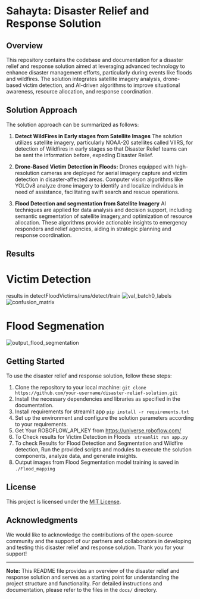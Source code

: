 # Sahayta: Disaster Relief and Response Solution

## Overview
This repository contains the codebase and documentation for a disaster relief and response solution aimed at leveraging advanced technology to enhance disaster management efforts, particularly during events like floods and wildfires. The solution integrates satellite imagery analysis, drone-based victim detection, and AI-driven algorithms to improve situational awareness, resource allocation, and response coordination.

## Solution Approach
The solution approach can be summarized as follows:

1. **Detect WildFires in Early stages from Satellite Images** The solution utilizes satellite imagery, particularly NOAA-20 satellites called VIIRS, for detection of Wildfires in early stages so that Disaster Relief teams can be sent the information before, expeding Disaster Relief.

2. **Drone-Based Victim Detection in Floods:** Drones equipped with high-resolution cameras are deployed for aerial imagery capture and victim detection in disaster-affected areas. Computer vision algorithms like YOLOv8 analyze drone imagery to identify and localize individuals in need of assistance, facilitating swift search and rescue operations.

3. **Flood Detection and segmentation from Satellite Imagery** AI techniques are applied for data analysis and decision support, including semantic segmentation of satellite imagery,and optimization of resource allocation. These algorithms provide actionable insights to emergency responders and relief agencies, aiding in strategic planning and response coordination.

## Results
# Victim Detection 
results in detectFloodVictims/runs/detect/train
![val_batch0_labels](https://github.com/MonaTheDon/Sahayta/assets/104318895/580296fc-d254-48a8-ba34-1fafa5567278)
![confusion_matrix](https://github.com/MonaTheDon/Sahayta/assets/104318895/7fb73624-fa59-4dd5-8d81-52b474f2d32f)

# Flood Segmenation
![output_flood_segmentation](https://github.com/MonaTheDon/Sahayta/assets/104318895/d7977e64-f08f-48f5-9788-05c75e61388a)


## Getting Started
To use the disaster relief and response solution, follow these steps:

1. Clone the repository to your local machine: `git clone https://github.com/your-username/disaster-relief-solution.git`
2. Install the necessary dependencies and libraries as specified in the documentation.
3. Install requirements for streamlit app
`pip install -r requirements.txt`
4. Set up the environment and configure the solution parameters according to your requirements.
5. Get Your ROBOFLOW_API_KEY from https://universe.roboflow.com/
6. To Check results for Victim Detection in Floods
` streamlit run app.py`
7. To check Results for Flood Detection and Segmentation and Wildfire detection, Run the provided scripts and modules to execute the solution components, analyze data, and generate insights.
8. Output images from Flood Segmentation model training is saved in `./Flood_mapping` 


## License
This project is licensed under the [MIT License](LICENSE).

## Acknowledgments
We would like to acknowledge the contributions of the open-source community and the support of our partners and collaborators in developing and testing this disaster relief and response solution. Thank you for your support!

---
**Note:** This README file provides an overview of the disaster relief and response solution and serves as a starting point for understanding the project structure and functionality. For detailed instructions and documentation, please refer to the files in the `docs/` directory.
